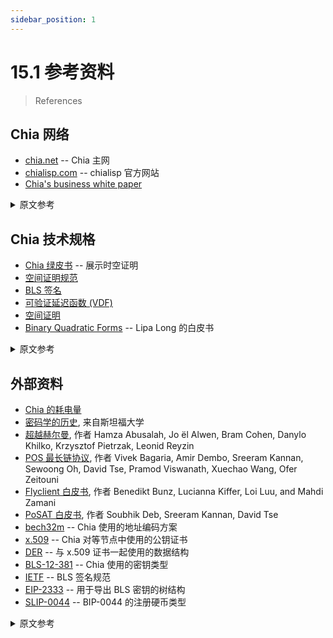 ```yaml
---
sidebar_position: 1
---
```


# 15.1 参考资料

> References

## Chia 网络

* [chia.net](https://www.chia.net/) -- Chia 主网
* [chialisp.com](https://chialisp.com) -- chialisp 官方网站
* [Chia's business white paper](https://www.chia.net/whitepaper "Chia's business white paper")

<details>
<summary>原文参考</summary>

- ## Chia Network

* [chia.net](https://www.chia.net/) -- Chia's main website
* [chialisp.com](https://chialisp.com) -- the official chialisp website
* [Chia 商业白皮书](https://www.chia.net/whitepaper "Chia's business white paper")

</details>

## Chia 技术规格

* [Chia 绿皮书](https://www.chia.net/assets/ChiaGreenPaper.pdf "Chia's Green Paper") -- 展示时空证明
* [空间证明规范](https://www.chia.net/assets/Chia_Proof_of_Space_Construction_v1.1.pdf)
* [BLS 签名](https://github.com/Chia-Network/bls-signatures "Chia's BLS Signatures on GitHub")
* [可验证延迟函数 (VDF)](https://github.com/Chia-Network/chiavdf "Chia's VDF on GitHub")
* [空间证明](https://github.com/Chia-Network/chiapos "Chia's Proof of Space repository on GitHub")
* [Binary Quadratic Forms](https://github.com/Chia-Network/vdf-competition/blob/main/classgroups.pdf "Binary quadratic forms white paper, by Lipa Long") -- Lipa Long 的白皮书

<details>
<summary>原文参考</summary>

- ## Chia's Technical Specs

* [Chia's green paper](https://www.chia.net/assets/ChiaGreenPaper.pdf "Chia's Green Paper") -- showcases Proofs of Space and Time
* [Proofs of Space specification](https://www.chia.net/assets/Chia_Proof_of_Space_Construction_v1.1.pdf)
* [BLS Signatures](https://github.com/Chia-Network/bls-signatures "Chia's BLS Signatures on GitHub")
* [Verifiable Delay Function (VDF)](https://github.com/Chia-Network/chiavdf "Chia's VDF on GitHub")
* [Proofs of Space](https://github.com/Chia-Network/chiapos "Chia's Proof of Space repository on GitHub")
* [Binary Quadratic Forms](https://github.com/Chia-Network/vdf-competition/blob/main/classgroups.pdf "Binary quadratic forms white paper, by Lipa Long") -- a white paper by Lipa Long

</details>

## 外部资料

* [Chia 的耗电量](https://chiapower.org "Chia's energy consumption statistics")
* [密码学的历史](https://cs.stanford.edu/people/eroberts/courses/soco/projects/public-key-cryptography/history.html#:~:text=The%20idea%20of%20public%20key,known%20as%20the%20knapsack%20problem), 来自斯坦福大学
* [超越赫尔曼](https://eprint.iacr.org/2017/893.pdf "Beyond Hellman's Time-Memory Trade Offs with Applications to Proofs of Space"), 作者 Hamza Abusalah, Jo ̈el Alwen, Bram Cohen, Danylo Khilko, Krzysztof Pietrzak, Leonid Reyzin
* [POS 最长链协议](http://tselab.stanford.edu/downloads/PoS_LC_SBC2020.pdf), 作者 Vivek Bagaria, Amir Dembo, Sreeram Kannan, Sewoong Oh, David Tse, Pramod Viswanath, Xuechao Wang, Ofer Zeitouni
* [Flyclient 白皮书](https://eprint.iacr.org/2019/226.pdf), 作者 Benedikt Bunz, Lucianna Kiffer, Loi Luu, and Mahdi Zamani
* [PoSAT 白皮书](https://arxiv.org/abs/2010.08154), 作者 Soubhik Deb, Sreeram Kannan, David Tse
* [bech32m](https://github.com/bitcoin/bips/blob/master/bip-0350.mediawiki) -- Chia 使用的地址编码方案
* [x.509](https://en.wikipedia.org/wiki/X.509) -- Chia 对等节点中使用的公钥证书
* [DER](https://wiki.openssl.org/index.php/DER) -- 与 x.509 证书一起使用的数据结构
* [BLS-12-381](https://github.com/zkcrypto/bls12_381) -- Chia 使用的密钥类型
* [IETF](https://datatracker.ietf.org/doc/draft-irtf-cfrg-bls-signature/) -- BLS 签名规范
* [EIP-2333](https://eips.ethereum.org/EIPS/eip-2333) -- 用于导出 BLS 密钥的树结构
* [SLIP-0044](https://github.com/satoshilabs/slips/blob/master/slip-0044.md) -- BIP-0044 的注册硬币类型

<details>
<summary>原文参考</summary>

- ## External

* [Chia's power consumption](https://chiapower.org "Chia's energy consumption statistics")
* [History of Cryptography](https://cs.stanford.edu/people/eroberts/courses/soco/projects/public-key-cryptography/history.html#:~:text=The%20idea%20of%20public%20key,known%20as%20the%20knapsack%20problem), from Stanford University
* [Beyond Hellman](https://eprint.iacr.org/2017/893.pdf "Beyond Hellman's Time-Memory Trade Offs with Applications to Proofs of Space"), by Hamza Abusalah, Jo ̈el Alwen, Bram Cohen, Danylo Khilko, Krzysztof Pietrzak, and Leonid Reyzin
* [POS Longest Chain Protocols](http://tselab.stanford.edu/downloads/PoS_LC_SBC2020.pdf), by Vivek Bagaria, Amir Dembo, Sreeram Kannan, Sewoong Oh, David Tse, Pramod Viswanath, Xuechao Wang, and Ofer Zeitouni
* [Flyclient white paper](https://eprint.iacr.org/2019/226.pdf), by Benedikt Bunz, Lucianna Kiffer, Loi Luu, and Mahdi Zamani
* [PoSAT white paper](https://arxiv.org/abs/2010.08154), by Soubhik Deb, Sreeram Kannan, and David Tse
* [bech32m](https://github.com/bitcoin/bips/blob/master/bip-0350.mediawiki) -- the address encoding scheme used by Chia
* [x.509](https://en.wikipedia.org/wiki/X.509) -- the public key certificate used in Chia peer nodes
* [DER](https://wiki.openssl.org/index.php/DER) -- a data structure used with x.509 certificates
* [BLS-12-381](https://github.com/zkcrypto/bls12_381) -- the type of keys Chia uses
* [IETF](https://datatracker.ietf.org/doc/draft-irtf-cfrg-bls-signature/) -- the BLS signature specification
* [EIP-2333](https://eips.ethereum.org/EIPS/eip-2333) -- a tree structure for deriving BLS keys
* [SLIP-0044](https://github.com/satoshilabs/slips/blob/master/slip-0044.md) -- registered coin types for BIP-0044

</details>
